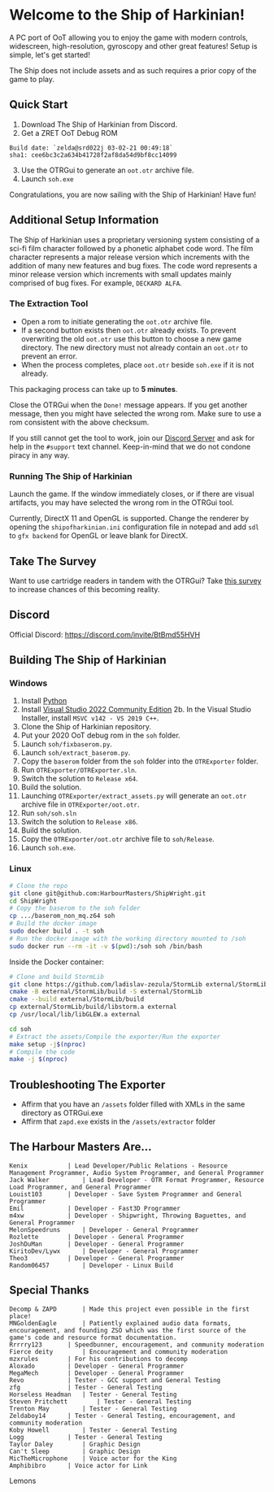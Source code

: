 # Welcome to the Ship of Harkinian!

A PC port of OoT allowing you to enjoy the game with modern controls, widescreen, high-resolution, gyroscopy and other great features! Setup is simple, let's get started!

The Ship does not include assets and as such requires a prior copy of the game to play.

## Quick Start

1) Download The Ship of Harkinian from Discord.
2) Get a ZRET OoT Debug ROM
```
Build date: `zelda@srd022j 03-02-21 00:49:18`
sha1: cee6bc3c2a634b41728f2af8da54d9bf8cc14099
```
3) Use the OTRGui to generate an `oot.otr` archive file.
4) Launch `soh.exe`

Congratulations, you are now sailing with the Ship of Harkinian! Have fun!

## Additional Setup Information

The Ship of Harkinian uses a proprietary versioning system consisting of a sci-fi film character followed by a phonetic alphabet code word. The film character represents a major release version which increments with the addition of many new features and bug fixes. The code word represents a minor release version which increments with small updates mainly comprised of bug fixes. For example, `DECKARD ALFA`.

### The Extraction Tool

* Open a rom to initiate generating the `oot.otr` archive file.
* If a second button exists then `oot.otr` already exists. To prevent overwriting the old `oot.otr` use this button to choose a new game directory. The new directory must not already contain an `oot.otr` to prevent an error.
* When the process completes, place `oot.otr` beside `soh.exe` if it is not already.

This packaging process can take up to **5 minutes**.

Close the OTRGui when the `Done!` message appears.
If you get another message, then you might have selected the wrong rom. Make sure to use a rom consistent with the above checksum.

If you still cannot get the tool to work, join our [Discord Server](https://discord.com/invite/BtBmd55HVH) and ask for help in the `#support` text channel. Keep-in-mind that we do not condone piracy in any way.

### Running The Ship of Harkinian

Launch the game. If the window immediately closes, or if there are visual artifacts, you may have selected the wrong rom in the OTRGui tool.

Currently, DirectX 11 and OpenGL is supported. Change the renderer by opening the `shipofharkinian.ini` configuration file in notepad and add `sdl` to `gfx backend` for OpenGL or leave blank for DirectX.

## Take The Survey
Want to use cartridge readers in tandem with the OTRGui?
Take [this survey](https://retroarchopenhardware.com/survey.php) to increase chances of this becoming reality.

## Discord

Official Discord: https://discord.com/invite/BtBmd55HVH

## Building The Ship of Harkinian

### Windows

 1. Install [Python](https://www.python.org/ftp/python/3.10.2/python-3.10.2-amd64.exe)
 2. Install [Visual Studio 2022 Community Edition](https://visualstudio.microsoft.com/vs/community/)
 2b. In the Visual Studio Installer, install `MSVC v142 - VS 2019 C++`.
 4. Clone the Ship of Harkinian repository.
 5. Put your 2020 OoT debug rom in the `soh` folder.
 6. Launch `soh/fixbaserom.py`.
 7. Launch `soh/extract_baserom.py`.
 8. Copy the `baserom` folder from the `soh` folder into the `OTRExporter` folder.
 9. Run `OTRExporter/OTRExporter.sln`.
 10. Switch the solution to `Release x64`.
 11. Build the solution.
 12. Launching `OTRExporter/extract_assets.py` will generate an `oot.otr` archive file in `OTRExporter/oot.otr`.
 13. Run `soh/soh.sln`
 14. Switch the solution to `Release x86`.
 15. Build the solution.
 16. Copy the `OTRExporter/oot.otr` archive file to `soh/Release`.
 17. Launch `soh.exe`.

### Linux

```bash
# Clone the repo
git clone git@github.com:HarbourMasters/ShipWright.git
cd ShipWright
# Copy the baserom to the soh folder
cp .../baserom_non_mq.z64 soh
# Build the docker image
sudo docker build . -t soh
# Run the docker image with the working directory mounted to /soh
sudo docker run --rm -it -v $(pwd):/soh soh /bin/bash
```
Inside the Docker container:
```bash
# Clone and build StormLib
git clone https://github.com/ladislav-zezula/StormLib external/StormLib
cmake -B external/StormLib/build -S external/StormLib
cmake --build external/StormLib/build
cp external/StormLib/build/libstorm.a external
cp /usr/local/lib/libGLEW.a external

cd soh
# Extract the assets/Compile the exporter/Run the exporter
make setup -j$(nproc)
# Compile the code
make -j $(nproc)
```

## Troubleshooting The Exporter
- Affirm that you have an `/assets` folder filled with XMLs in the same directory as OTRGui.exe
- Affirm that `zapd.exe` exists in the `/assets/extractor` folder


## The Harbour Masters Are...

    Kenix 			| Lead Developer/Public Relations - Resource Management Programmer, Audio System Programmer, and General Programmer
    Jack Walker 		| Lead Developer - OTR Format Programmer, Resource Load Programmer, and General Programmer
    Louist103 		| Developer - Save System Programmer and General Programmer
    Emil 			| Developer - Fast3D Programmer
    m4xw 			| Developer - Shipwright, Throwing Baguettes, and General Programmer
    MelonSpeedruns 		| Developer - General Programmer
    Rozlette 		| Developer - General Programmer
    JoshDuMan 		| Developer - General Programmer
    KiritoDev/Lywx 		| Developer - General Programmer
    Theo3 			| Developer - General Programmer
	Random06457  		| Developer - Linux Build

## Special Thanks

    Decomp & ZAPD 		| Made this project even possible in the first place!
    MNGoldenEagle 		| Patiently explained audio data formats, encouragement, and founding ZSO which was the first source of the game's code and resource format documentation.
    Rrrrry123 		| Speedbunner, encouragement, and community moderation
    Fierce deity 		| Encouragement and community moderation
    mzxrules		| For his contributions to decomp
    Aloxado 		| Developer - General Programmer
    MegaMech 		| Developer - General Programmer
	Revo 			| Tester - GCC support and General Testing
	zfg 			| Tester - General Testing
	Horseless Headman 	| Tester - General Testing
    Steven Pritchett        | Tester - General Testing
	Trenton May 		| Tester - General Testing
	Zeldaboy14 		| Tester - General Testing, encouragement, and community moderation
	Koby Howell 		| Tester - General Testing
	Logg 			| Tester - General Testing
	Taylor Daley		| Graphic Design
	Can't Sleep 		| Graphic Design
    MicTheMicrophone 	| Voice actor for the King
    Amphibibro		| Voice actor for Link

Lemons
